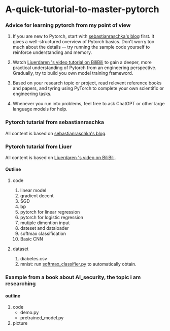 # A-quick-tutorial-to-master-pytorch
 
### Advice for learning pytorch from my point of view
1. If you are new to Pytorch, start with [sebastianraschka's blog](https://sebastianraschka.com/teaching/pytorch-1h/) first. It gives a well-structured overview of Pytorch basics. Don't worry too much about the details -- try running the sample code yourself to reinforce understanding and memory.

2. Watch [Liuerdaren 's video tutorial on BiliBili](https://www.bilibili.com/video/BV1Y7411d7Ys?spm_id_from=333.788.videopod.episodes&vd_source=add97f0fa76c8802572cfe083bdc2765/) to gain a deeper, more practical understanding of Pytorch from an engineering perspective. Gradually, try to build you own model training frameword.

3. Based on your research topic or project, read relevent reference books and papers, and tyring using PyTorch to complete your own scientific or engineering tasks.

4. Whenever you run into problems, feel free to ask ChatGPT or other large language models for help.

### Pytorch tutarial from sebastianraschka
All content is based on [sebastianraschka's blog](https://sebastianraschka.com/teaching/pytorch-1h/).

### Pytorch tutarial from Liuer
All content is based on [Liuerdaren 's video on BiliBili](https://www.bilibili.com/video/BV1Y7411d7Ys?spm_id_from=333.788.videopod.episodes&vd_source=add97f0fa76c8802572cfe083bdc2765/).

#### Outline
1. code
    1. linear model
    2. gradient decent
    3. SGD
    4. bp
    5. pytorch for linear regression
    6. pytorch for logistic regression
    7. mutiple dimention input
    8. dateset and dataloader
    9. softmax classification
    10. Basic CNN

2. dataset
    1. diabetes.csv
    2. mnist: run [softmax_classifier.py](pytorch_tutorial_from_Liuer/code/softmax_classifer.py) to automatically obtain.
      
    
### Example from a book about AI_security, the topic i am researching

#### outline
1. code
    - demo.py 
    - pretrained_model.py
2. picture